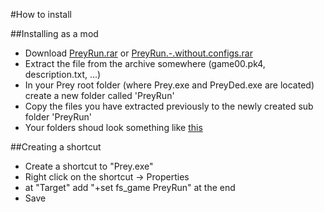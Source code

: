 #How to install

##Installing as a mod
- Download [PreyRun.rar](https://github.com/CppAndre/PreyRun/releases/download/V1.03/PreyRun.rar) or [PreyRun.-.without.configs.rar](https://github.com/CppAndre/PreyRun/releases/download/V1.03/PreyRun.-.Without.config.files.rar)
- Extract the file from the archive somewhere (game00.pk4, description.txt, ...)
- In your Prey root folder (where Prey.exe and PreyDed.exe are located) create a new folder called 'PreyRun'
- Copy the files you have extracted previously to the newly created sub folder 'PreyRun'
- Your folders shoud look something like [this](https://imgur.com/a/4SxWX)

##Creating a shortcut
- Create a shortcut to "Prey.exe"
- Right click on the shortcut -> Properties
- at "Target" add "+set fs_game PreyRun" at the end
- Save
